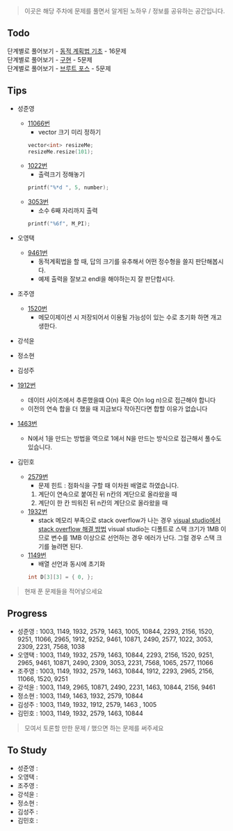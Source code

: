 > 이곳은 해당 주차에 문제를 풀면서 알게된 노하우 / 정보를 공유하는 공간입니다.

 ## Todo

 단계별로 풀어보기 - [동적 계획법 기초](https://www.acmicpc.net/step/16) - 16문제  
 단계별로 풀어보기 - [구현](https://www.acmicpc.net/step/17) - 5문제  
 단계별로 풀어보기 - [브루트 포스](https://www.acmicpc.net/step/22) - 5문제  

 ## Tips

 - 성준영
    - [11066번](https://github.com/sungjunyoung/algorithm-study/tree/master/week_3/11066_junyoung.cpp)
        - vector 크기 미리 정하기
        ```cpp
        vector<int> resizeMe;
        resizeMe.resize(101);
        ```
    - [1022번](https://github.com/sungjunyoung/algorithm-study/tree/master/week_3/1022_junyoung.cpp)
        - 출력크기 정해놓기
        ```cpp
        printf("%*d ", 5, number);
        ```
    - [3053번](https://github.com/sungjunyoung/algorithm-study/tree/master/week_3/3053_junyoung.cpp)
        - 소수 6째 자리까지 출력
        ```cpp
        printf("%6f", M_PI);
        ```
 - 오영택
	- [9461번](https://github.com/sungjunyoung/algorithm-study/blob/master/week_3/9461_teki.cpp)
		- 동적계획법을 할 때, 답의 크기를 유추해서 어떤 정수형을 쓸지 판단해봅시다.
		- 예제 출력을 잘보고 endl을 해야하는지 잘 판단합시다.
 - 조주영
    - [1520번](https://github.com/sungjunyoung/algorithm-study/blob/master/week_3/1520_jojju.cpp)
        - 메모이제이션 시 저장되어서 이용될 가능성이 있는 수로 초기화 하면 개고생한다.
 - 강석윤
 - 정소현
 - 김성주
 - [1912번](https://github.com/sungjunyoung/algorithm-study/blob/master/week_3/1912_tjdwn9410.cpp)
    - 데이터 사이즈에서 추론했을떄 O(n) 혹은 O(n log n)으로 접근해야 합니다
    - 이전의 연속 합을 더 했을 때 지금보다 작아진다면 합할 이유가 없습니다
 - [1463번](https://github.com/sungjunyoung/algorithm-study/blob/master/week_3/1463_tjdwn9410.cpp)
    - N에서 1을 만드는 방법을 역으로 1에서 N을 만드는 방식으로 접근해서 풀수도 있습니다.

 - 김민호
 	- [2579번](https://github.com/sungjunyoung/algorithm-study/tree/master/week_3/2579_dolplusi.cpp)
 		- 문제 힌트 : 점화식을 구할 때 이차원 배열로 하였습니다.
 		1. 계단이 연속으로 붙여진 뒤 n칸의 계단으로 올라왔을 때
 		2. 계단이 한 칸 띄워진 뒤 n칸의 계단으로 올라왔을 때
 	- [1932번](https://github.com/sungjunyoung/algorithm-study/tree/master/week_3/1932_dolplusi.cpp)
 		- stack 메모리 부족으로 stack overflow가 나는 경우
 		[visual studio에서 stack overflow 해결 방법](http://ocllos.tistory.com/39)
 		visual studio는 디폴트로 스택 크기가 1MB 이므로 변수를 1MB 이상으로 선언하는 경우 에러가 난다.
 		그럴 경우 스택 크기를 늘려면 된다.
 	- [1149번](https://github.com/sungjunyoung/algorithm-study/tree/master/week_3/1003_dolplusi.cpp)
   		- 배열 선언과 동시에 초기화
    	```cpp
    	int D[3][3] = { 0, };
    	```

 > 현재 푼 문제들을 적어넣으세요

 ## Progress

 - 성준영 : 1003, 1149, 1932, 2579, 1463, 1005, 10844, 2293, 2156, 1520, 9251, 11066, 2965, 1912, 9252, 9461, 10871, 2490, 2577, 1022, 3053, 2309, 2231, 7568, 1038
 - 오영택 : 1003, 1149, 1932, 2579, 1463, 10844, 2293, 2156, 1520, 9251, 2965, 9461, 10871, 2490, 2309, 3053, 2231, 7568, 1065, 2577, 11066
 - 조주영 : 1003, 1149, 1932, 2579, 1463, 10844, 1912, 2293, 2965, 2156, 11066, 1520, 9251
 - 강석윤 : 1003, 1149, 2965, 10871, 2490, 2231, 1463, 10844, 2156, 9461
 - 정소현 : 1003, 1149, 1463, 1932, 2579, 10844
 - 김성주 : 1003, 1149, 1932, 1912, 2579, 1463 , 1005
 - 김민호 : 1003, 1149, 1932, 2579, 1463, 10844

 > 모여서 토론할 만한 문제 / 했으면 하는 문제를 써주세요

 ## To Study

- 성준영 :
- 오영택 :
- 조주영 :
- 강석윤 :
- 정소현 :
- 김성주 :
- 김민호 :
